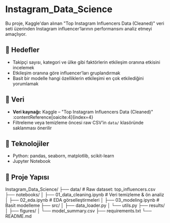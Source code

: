# Instagram_Data_Science

Bu proje, Kaggle'dan alınan "Top Instagram Influencers Data (Cleaned)" veri seti üzerinden Instagram influencer’larının performansını analiz etmeyi amaçlıyor.

## 🎯 Hedefler

- Takipçi sayısı, kategori ve ülke gibi faktörlerin etkileşim oranına etkisini incelemek
- Etkileşim oranına göre influencer’ları gruplandırmak
- Basit bir modelle hangi özelliklerin etkileşimi en çok etkilediğini yorumlamak

## 🧩 Veri

- **Veri kaynağı:** Kaggle – "Top Instagram Influencers Data (Cleaned)" :contentReference[oaicite:4]{index=4}
- Filtreleme veya temizleme öncesi raw CSV’in `data/` klasöründe saklanması önerilir

## 🧰 Teknolojiler

- Python: pandas, seaborn, matplotlib, scikit-learn
- Jupyter Notebook

## 📁 Proje Yapısı

Instagram_Data_Science/
├── data/ # Raw dataset: top_influencers.csv
├── notebooks/
│ ├── 01_data_cleaning.ipynb # Veri temizleme & ön analiz
│ ├── 02_eda.ipynb # EDA görselleştirmeleri
│ ├── 03_modeling.ipynb # Basit modelleme
├── src/
│ ├── data_loader.py
│ └── utils.py
├── results/
│ ├── figures/
│ └── model_summary.csv
├── requirements.txt
└── README.md

